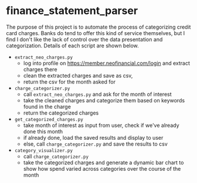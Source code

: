 # finance_statement_parser

The purpose of this project is to automate the process of categorizing credit card charges.  Banks do tend to offer this kind of service themselves, but I find I don't like the lack of control over the data presentation and categorization.  Details of each script are shown below.

- `extract_neo_charges.py`
    - log into profile on https://member.neofinancial.com/login and extract charges there
    - clean the extracted charges and save as csv, 
    - return the csv for the month asked for
- `charge_categorizer.py`
    - call `extract_neo_charges.py` and ask for the month of interest
    - take the cleaned charges and categorize them based on keywords found in the charge
    - return the categorized charges
- `get_categorized_charges.py`
    - take month of interest as input from user, check if we've already done this month
    - if already done, load the saved results and display to user
    - else, call `charge_categorizer.py` and save the results to csv
- `category_visualizer.py`
    - call `charge_categorizer.py`
    - take the categorized charges and generate a dynamic bar chart to show how spend varied across categories over the course of the month
